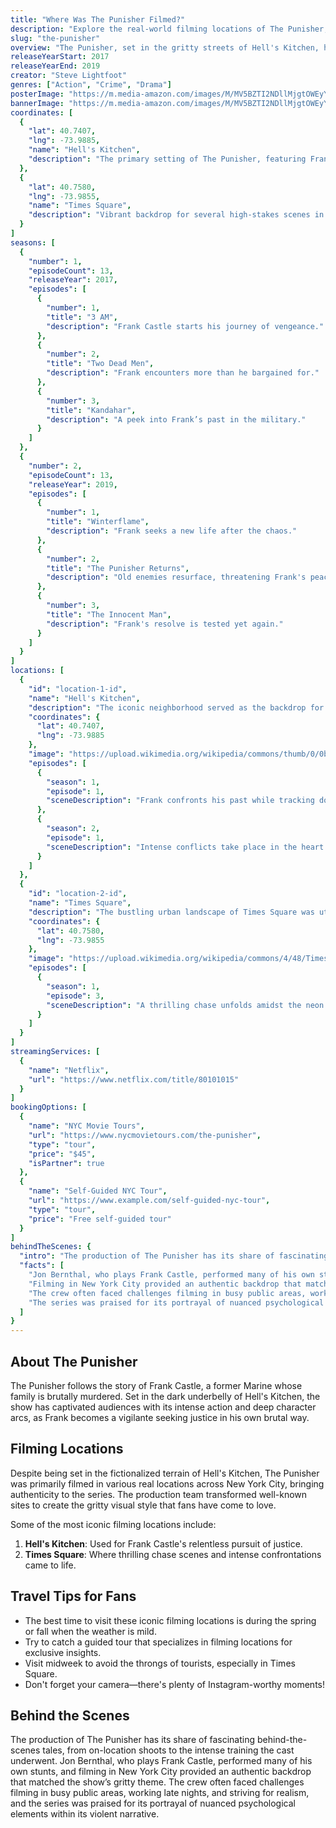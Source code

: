 ```yaml
---
title: "Where Was The Punisher Filmed?"
description: "Explore the real-world filming locations of The Punisher, from Hell's Kitchen to New York City."
slug: "the-punisher"
overview: "The Punisher, set in the gritty streets of Hell's Kitchen, has captivated audiences with its intense action and deep character development. Despite being set in a fictionalized version of New York City, the series was primarily filmed in various locations across the real city."
releaseYearStart: 2017
releaseYearEnd: 2019
creator: "Steve Lightfoot"
genres: ["Action", "Crime", "Drama"]
posterImage: "https://m.media-amazon.com/images/M/MV5BZTI2NDllMjgtOWEyYi00Y2YxLThhYjQtNTQ0NTgwNDE1YmYzXkEyXkFqcGc@._V1_SX300.jpg"
bannerImage: "https://m.media-amazon.com/images/M/MV5BZTI2NDllMjgtOWEyYi00Y2YxLThhYjQtNTQ0NTgwNDE1YmYzXkEyXkFqcGc@._V1_SX300.jpg"
coordinates: [
  { 
    "lat": 40.7407, 
    "lng": -73.9885, 
    "name": "Hell's Kitchen", 
    "description": "The primary setting of The Punisher, featuring Frank Castle's journey."
  },
  { 
    "lat": 40.7580, 
    "lng": -73.9855, 
    "name": "Times Square", 
    "description": "Vibrant backdrop for several high-stakes scenes in the series."
  }
]
seasons: [
  {
    "number": 1,
    "episodeCount": 13,
    "releaseYear": 2017,
    "episodes": [
      {
        "number": 1,
        "title": "3 AM",
        "description": "Frank Castle starts his journey of vengeance."
      },
      {
        "number": 2,
        "title": "Two Dead Men",
        "description": "Frank encounters more than he bargained for."
      },
      {
        "number": 3,
        "title": "Kandahar",
        "description": "A peek into Frank’s past in the military."
      }
    ]
  },
  {
    "number": 2,
    "episodeCount": 13,
    "releaseYear": 2019,
    "episodes": [
      {
        "number": 1,
        "title": "Winterflame",
        "description": "Frank seeks a new life after the chaos."
      },
      {
        "number": 2,
        "title": "The Punisher Returns",
        "description": "Old enemies resurface, threatening Frank's peace."
      },
      {
        "number": 3,
        "title": "The Innocent Man",
        "description": "Frank's resolve is tested yet again."
      }
    ]
  }
]
locations: [
  {
    "id": "location-1-id",
    "name": "Hell's Kitchen",
    "description": "The iconic neighborhood served as the backdrop for Frank Castle's relentless war on crime, showcasing its vibrant yet dark streets. Scenes involving Frank's vigilante activities were filmed in various corners, bringing authenticity to his battles.",
    "coordinates": {
      "lat": 40.7407,
      "lng": -73.9885
    },
    "image": "https://upload.wikimedia.org/wikipedia/commons/thumb/0/0b/Hell%27s_Kitchen%2C_Manhattan.jpg/800px-Hell%27s_Kitchen%2C_Manhattan.jpg",
    "episodes": [
      {
        "season": 1,
        "episode": 1,
        "sceneDescription": "Frank confronts his past while tracking down criminals."
      },
      {
        "season": 2,
        "episode": 1,
        "sceneDescription": "Intense conflicts take place in the heart of Hell's Kitchen."
      }
    ]
  },
  {
    "id": "location-2-id",
    "name": "Times Square",
    "description": "The bustling urban landscape of Times Square was utilized for dramatic chase sequences and pivotal confrontation scenes that highlight Frank's brutal approach to justice.",
    "coordinates": {
      "lat": 40.7580,
      "lng": -73.9855
    },
    "image": "https://upload.wikimedia.org/wikipedia/commons/4/48/Times_Square%2C_NYC.jpg",
    "episodes": [
      {
        "season": 1,
        "episode": 3,
        "sceneDescription": "A thrilling chase unfolds amidst the neon lights."
      }
    ]
  }
]
streamingServices: [
  {
    "name": "Netflix",
    "url": "https://www.netflix.com/title/80101015"
  }
]
bookingOptions: [
  {
    "name": "NYC Movie Tours",
    "url": "https://www.nycmovietours.com/the-punisher",
    "type": "tour",
    "price": "$45",
    "isPartner": true
  },
  {
    "name": "Self-Guided NYC Tour",
    "url": "https://www.example.com/self-guided-nyc-tour",
    "type": "tour",
    "price": "Free self-guided tour"
  }
]
behindTheScenes: {
  "intro": "The production of The Punisher has its share of fascinating behind-the-scenes tales, from on-location shoots to the intense training the cast underwent.",
  "facts": [
    "Jon Bernthal, who plays Frank Castle, performed many of his own stunts.",
    "Filming in New York City provided an authentic backdrop that matched the show’s gritty theme.",
    "The crew often faced challenges filming in busy public areas, working late nights and striving for realism.",
    "The series was praised for its portrayal of nuanced psychological elements within its violent narrative."
  ]
}
---
```


## About The Punisher

The Punisher follows the story of Frank Castle, a former Marine whose family is brutally murdered. Set in the dark underbelly of Hell's Kitchen, the show has captivated audiences with its intense action and deep character arcs, as Frank becomes a vigilante seeking justice in his own brutal way.

## Filming Locations

Despite being set in the fictionalized terrain of Hell's Kitchen, The Punisher was primarily filmed in various real locations across New York City, bringing authenticity to the series. The production team transformed well-known sites to create the gritty visual style that fans have come to love.

Some of the most iconic filming locations include:

1. **Hell's Kitchen**: Used for Frank Castle's relentless pursuit of justice.
2. **Times Square**: Where thrilling chase scenes and intense confrontations came to life.

## Travel Tips for Fans

- The best time to visit these iconic filming locations is during the spring or fall when the weather is mild.
- Try to catch a guided tour that specializes in filming locations for exclusive insights.
- Visit midweek to avoid the throngs of tourists, especially in Times Square.
- Don't forget your camera—there's plenty of Instagram-worthy moments!

## Behind the Scenes

The production of The Punisher has its share of fascinating behind-the-scenes tales, from on-location shoots to the intense training the cast underwent. Jon Bernthal, who plays Frank Castle, performed many of his own stunts, and filming in New York City provided an authentic backdrop that matched the show’s gritty theme. The crew often faced challenges filming in busy public areas, working late nights, and striving for realism, and the series was praised for its portrayal of nuanced psychological elements within its violent narrative. 